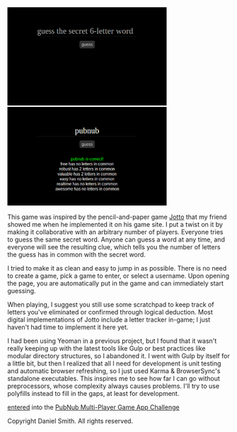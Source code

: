 <img alt='screenshot of game start' src='screenshot start.png' title="game start" width=360>
<img alt='screenshot of game end'   src='screenshot end.png'   title="game end"   width=360>

This game was inspired by the pencil-and-paper game [Jotto](https://en.wikipedia.org/wiki/Jotto) that my friend showed me when he implemented it on his game site. I put a twist on it by making it collaborative with an arbitrary number of players. Everyone tries to guess the same secret word. Anyone can guess a word at any time, and everyone will see the resulting clue, which tells you the number of letters the guess has in common with the secret word.

I tried to make it as clean and easy to jump in as possible. There is no need to create a game, pick a game to enter, or select a username. Upon opening the page, you are automatically put in the game and can immediately start guessing.

When playing, I suggest you still use some scratchpad to keep track of letters you've eliminated or confirmed through logical deduction. Most digital implementations of Jotto include a letter tracker in-game; I just haven't had time to implement it here yet.

I had been using Yeoman in a previous project, but I found that it wasn't really keeping up with the latest tools like Gulp or best practices like modular directory structures, so I abandoned it. I went with Gulp by itself for a little bit, but then I realized that all I need for development is unit testing and automatic browser refreshing, so I just used Karma & BrowserSync's standalone executables. This inspires me to see how far I can go without preprocessors, whose complexity always causes problems. I'll try to use polyfills instead to fill in the gaps, at least for development.

[entered](http://challengepost.com/software/jotto-wjgf) into the [PubNub Multi-Player Game App Challenge](http://pubnubgame.challengepost.com)

Copyright Daniel Smith. All rights reserved.

